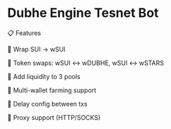 # Dubhe Engine Tesnet Bot

 📋 Features

 🚀 Wrap SUI → wSUI

 🚀 Token swaps: wSUI ↔ wDUBHE, wSUI ↔ wSTARS

 🚀 Add liquidity to 3 pools

 🚀 Multi-wallet farming support

 🚀 Delay config between txs

 🚀 Proxy support (HTTP/SOCKS)
 
